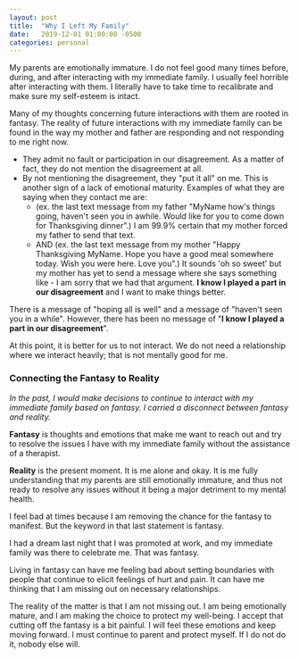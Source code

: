 ```yaml
---
layout: post
title:  "Why I Left My Family"
date:   2019-12-01 01:00:00 -0500
categories: personal
---
```

My parents are emotionally immature.
I do not feel good many times before, during, and after interacting with my immediate family. I usually feel horrible after interacting with them. I literally have to take time to recalibrate and make sure my self-esteem is intact.

Many of my thoughts concerning future interactions with them are rooted in fantasy.
The reality of future interactions with my immediate family can be found in the way my mother and father are responding and not responding to me right now. 
- They admit no fault or participation in our disagreement. As a matter of fact, they do not mention the disagreement at all. 
- By not mentioning the disagreement, they "put it all" on me. This is another sign of a lack of emotional maturity. Examples of what they are saying when they contact me are: 
	- (ex. the last text message from my father "MyName how's things going, haven't seen you in awhile. Would like for you to come down for Thanksgiving dinner".) I am 99.9% certain that my mother forced my father to send that text. 
	- AND (ex. the last text message from my mother "Happy Thanksgiving MyName. Hope you have a good meal somewhere today. Wish you were here. Love you".) It sounds 'oh so sweet' but my mother has yet to send a message where she says something like - I am sorry that we had that argument. **I know I played a part in our disagreement** and I want to make things better.

There is a message of "hoping all is well" and a message of "haven't seen you in a while". However, there has been no message of "**I know I played a part in our disagreement**". 

At this point, it is better for us to not interact. We do not need a relationship where we interact heavily; that is not mentally good for me.

### Connecting the Fantasy to Reality
*In the past, I would make decisions to continue to interact with my immediate family based on fantasy. I carried a disconnect between fantasy and reality.*

**Fantasy** is thoughts and emotions that make me want to reach out and try to resolve the issues I have with my immediate family without the assistance of a therapist.

**Reality** is the present moment. It is me alone and okay. It is me fully understanding that my parents are still emotionally immature, and thus not ready to resolve any issues without it being a major detriment to my mental health.  

I feel bad at times because I am removing the chance for the fantasy to manifest. But the keyword in that last statement is fantasy. 

I had a dream last night that I was promoted at work, and my immediate family was there to celebrate me. That was fantasy.

Living in fantasy can have me feeling bad about setting boundaries with people that continue to elicit feelings of hurt and pain. It can have me thinking that I am missing out on necessary relationships.

The reality of the matter is that I am not missing out. I am being emotionally mature, and I am making the choice to protect my well-being. I accept that cutting off the fantasy is a bit painful. I will feel these emotions and keep moving forward. I must continue to parent and protect myself. If I do not do it, nobody else will.



